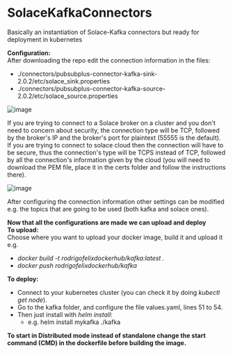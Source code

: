 # SolaceKafkaConnectors
Basically an instantiation of Solace-Kafka connectors but ready for deployment in kubernetes

**Configuration:**  
  After downloading the repo edit the connection information in the files:
  * ./connectors/pubsubplus-connector-kafka-sink-2.0.2/etc/solace_sink.properties 
  * ./connectors/pubsubplus-connector-kafka-source-2.0.2/etc/solace_source.properties
  
  ![image](https://user-images.githubusercontent.com/72951472/127986457-7b0f2323-17f9-4314-9cef-8cc13b0c5d86.png)
  
  If you are trying to connect to a Solace broker on a cluster and you don't need to concern about security, the connection type will be TCP, followed by the broker's IP and the broker's port for plaintext (55555 is the default).  
  If you are trying to connect to solace cloud then the connection will have to be secure, thus the connection's type will be TCPS instead of TCP, followed by all the connection's information given by the cloud (you will need to download the PEM file, place it in the certs folder and follow the instructions there).  
   
  ![image](https://user-images.githubusercontent.com/72951472/127856736-d41c688f-e444-4fef-9f25-73e65748f9c9.png)
   
  After configuring the connection information other settings can be modified e.g. the topics that are going to be used (both kafka and solace ones).
  
**Now that all the configurations are made we can upload and deploy**  
**To upload:**  
  Choose where you want to upload your docker image, build it and upload it e.g.
  * *docker build -t rodrigofelixdockerhub/kafka:latest .* 
  * *docker push rodrigofelixdockerhub/kafka*
      
**To deploy:**
  * Connect to your kubernetes cluster (you can check it by doing *kubectl get node*).
  * Go to the kafka folder, and configure the file values.yaml, lines 51 to 54.
  * Then just install with *helm install*:
    * e.g. helm install mykafka ./kafka
  
  **To start in Distributed mode instead of standalone change the start command (CMD) in the dockerfile before building the image.**
